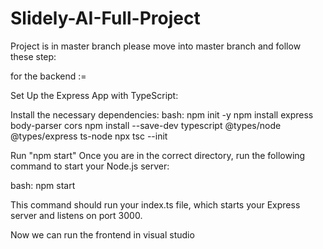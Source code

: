 # Slidely-AI-Full-Project

Project is in master branch please move into master branch
and follow these step:

for the backend :=

Set Up the Express App with TypeScript:

Install the necessary dependencies: bash: npm init -y npm install express body-parser cors npm install --save-dev typescript @types/node @types/express ts-node npx tsc --init

Run "npm start" Once you are in the correct directory, run the following command to start your Node.js server:

bash: npm start

This command should run your index.ts file, which starts your Express server and listens on port 3000.

Now we can run the frontend in visual studio
